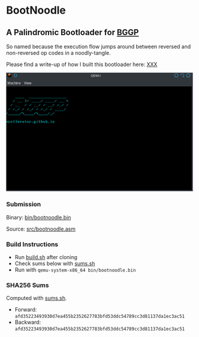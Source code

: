 # BootNoodle
## A Palindromic Bootloader for [BGGP](https://n0.lol/bggp/)

So named because the execution flow jumps around between reversed and non-reversed op codes in a noodly-tangle.

Please find a write-up of how I built this bootloader here: [XXX](xxx)

![alt text](./bootnoodle.png "BootNoodle")

### Submission

Binary: [bin/bootnoodle.bin](bin/bootnoodle.bin)

Source: [src/bootnoodle.asm](src/bootnoodle.asm)

### Build Instructions

* Run [build.sh](build.sh) after cloning
* Check sums below with [sums.sh](sums.sh)
* Run with `qemu-system-x86_64 bin/bootnoodle.bin`

### SHA256 Sums
Computed with [sums.sh](sums.sh).
 
* Forward:	`afd35223493930d7ea455b2352627783bfd53ddc54789cc3d81137da1ec3ac51`
* Backward:	`afd35223493930d7ea455b2352627783bfd53ddc54789cc3d81137da1ec3ac51`
